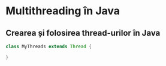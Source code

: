 # Multithreading în Java
## Crearea și folosirea thread-urilor în Java
```java
class MyThreads extends Thread {

}
```

